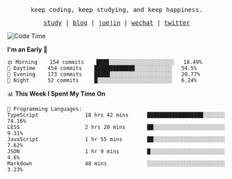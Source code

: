 <p align="center">
  <samp>
    <span>keep coding, keep studying, and keep happiness.</span>
  </samp>
</p>

<p align="center">
  <samp>
    <a href="https://github.com/ouduidui/fe-study">study</a> |
    <a href="https://ouduidui.cn">blog</a>  |
    <a href="https://juejin.cn/user/4309700183594366">juejin</a> |
    <a href="https://user-images.githubusercontent.com/54696834/165071004-6509e3f2-90c3-448c-9d92-3da42b0c2021.jpeg">wechat</a> |
    <a href="https://twitter.com/ouduidui">twitter</a>
  </samp>
</p>

<!--START_SECTION:waka-->
![Code Time](http://img.shields.io/badge/Code%20Time-0%20secs-blue)

**I'm an Early 🐤** 

```text
🌞 Morning    154 commits    ████░░░░░░░░░░░░░░░░░░░░░   18.49% 
🌆 Daytime    454 commits    █████████████░░░░░░░░░░░░   54.5% 
🌃 Evening    173 commits    █████░░░░░░░░░░░░░░░░░░░░   20.77% 
🌙 Night      52 commits     █░░░░░░░░░░░░░░░░░░░░░░░░   6.24%

```


📊 **This Week I Spent My Time On** 

```text
💬 Programming Languages: 
TypeScript               18 hrs 42 mins      ██████████████████░░░░░░░   74.16% 
LESS                     2 hrs 20 mins       ██░░░░░░░░░░░░░░░░░░░░░░░   9.31% 
JavaScript               1 hr 55 mins        ██░░░░░░░░░░░░░░░░░░░░░░░   7.62% 
JSON                     1 hr 9 mins         █░░░░░░░░░░░░░░░░░░░░░░░░   4.6% 
Markdown                 48 mins             ░░░░░░░░░░░░░░░░░░░░░░░░░   3.23%

```


<!--END_SECTION:waka-->

